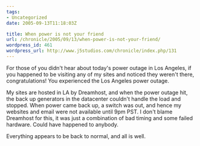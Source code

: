 ```yaml
---
tags:
- Uncategorized
date: 2005-09-13T11:18:03Z

title: When power is not your friend
url: /chronicle/2005/09/13/when-power-is-not-your-friend/
wordpress_id: 461
wordpress_url: http://www.j5studios.com/chronicle/index.php/131
---
```


For those of you didn't hear about today's power outage in Los Angeles, if you happened to be visiting any of my sites and noticed they weren't there, congratulations!  You experienced the Los Angeles power outage.


My sites are hosted in LA by Dreamhost, and when the power outage hit, the back up generators in the datacenter couldn't handle the load and stopped.  When power came back up, a switch was out, and hence my websites and email were not available until 9pm PST.  I don't blame Dreamhost for this, it was just a combination of bad timing and some failed hardware.  Could have happened to anybody.


Everything appears to be back to normal, and all is well.

